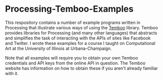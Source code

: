 Processing-Temboo-Examples
==========================

This respository contains a number of example programs written in Processing that illustrate various ways of using the [Temboo](http://temboo.com) library. Temboo provides libraries for Processing (and many other languages) that abstracts and simplifies the task of interacting with the APIs of sites like Facebook and Twitter. I wrote these examples for a course I taught on Computational Art at the University of Illinois at Urbana-Champaign.

Note that all examples will require you to obtain your own Temboo credentials and API keys from the online API in question. The Temboo website has information on how to obtain these if you aren't already familiar with it.



